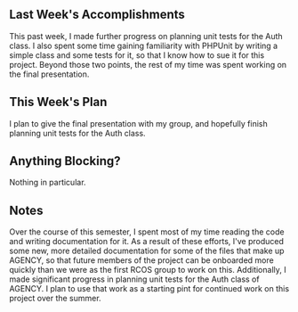 ## Last Week's Accomplishments
This past week, I made further progress on planning unit tests for the Auth class.
I also spent some time gaining familiarity with PHPUnit by writing a simple class and some tests for it, so that I know how to sue it for this project.
Beyond those two points, the rest of my time was spent working on the final presentation.

## This Week's Plan
I plan to give the final presentation with my group, and hopefully finish planning unit tests for the Auth class.

## Anything Blocking?
Nothing in particular.

## Notes
Over the course of this semester, I spent most of my time reading the code and writing documentation for it.
As a result of these efforts, I've produced some new, more detailed documentation for some of the files that make up AGENCY, so that future
members of the project can be onboarded more quickly than we were as the first RCOS group to work on this.
Additionally, I made significant progress in planning unit tests for the Auth class of AGENCY. I plan to use that work as a starting pint
for continued work on this project over the summer.
